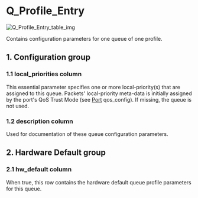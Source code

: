 # Q_Profile_Entry

![Q_Profile_Entry_table_img](http://www.plantuml.com/plantuml/img/0R80JVz0StHXSdHrRMmAT6zdPNHePN8WUmfZR65pSo1HNr1oRsPfR6LVHMvqSdaAVGfeQMHb86DfScDiPGfeQMHb86rbRM9bSdCAR6LdPMva879fPsXq2cDlRdHfRdLlSo1iQMvb82qWF68-StHoRsvdF2zYFY1oPMPbScLkOsKAP6zqT6La86nfRcKWBI0yQJvtPM5hF2zfFY1oPMPbScLkOsKAPMvaR6LdPMva2a1bRcHrRMmA)

Contains configuration parameters for one queue of one profile.

## 1. Configuration group

### 1.1 local_priorities column

This essential parameter specifies one or more local-priority(s) that are
assigned to this queue.  Packets' local-priority meta-data is initially assigned
by the port's QoS Trust Mode  (see [Port](port.html) qos_config).  If missing, the
queue is not used.

### 1.2 description column

Used for documentation of these queue configuration parameters.

## 2. Hardware Default group

### 2.1 hw_default column

When true, this row contains the hardware default queue profile parameters for
this queue.

